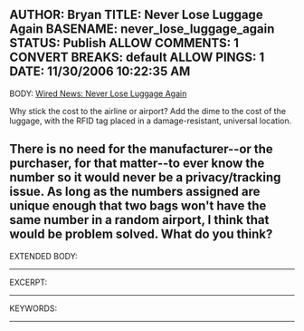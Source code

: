 AUTHOR: Bryan
TITLE: Never Lose Luggage Again
BASENAME: never_lose_luggage_again
STATUS: Publish
ALLOW COMMENTS: 1
CONVERT BREAKS: __default__
ALLOW PINGS: 1
DATE: 11/30/2006 10:22:35 AM
-----
BODY:
<a title="Wired News: Never Lose Luggage Again" href="http://www.wired.com/news/technology/0,72181-0.html?tw=rss.index">Wired News: Never Lose Luggage Again</a>

Why stick the cost to the airline or airport? Add the dime to the cost of the luggage, with the RFID tag placed in a damage-resistant, universal location. 

There is no need for the manufacturer--or the purchaser, for that matter--to ever know the number so it would never be a privacy/tracking issue. As long as the numbers assigned are unique enough that two bags won't have the same number in a random airport, I think that would be problem solved. What do you think?
-----
EXTENDED BODY:

-----
EXCERPT:

-----
KEYWORDS:

-----


